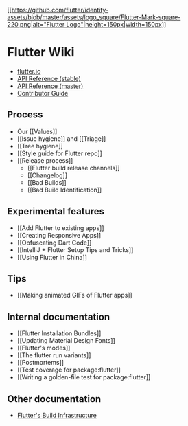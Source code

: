 [[[https://github.com/flutter/identity-assets/blob/master/assets/logo_square/Flutter-Mark-square-220.png|alt="Flutter Logo"|height=150px|width=150px]]](https://flutter.io)

Flutter Wiki
============

- [flutter.io](https://flutter.io/)
- [API Reference (stable)](https://docs.flutter.io/index.html)
- [API Reference (master)](https://master-docs-flutter-io.firebaseapp.com/)
- [Contributor Guide](https://github.com/flutter/flutter/blob/master/CONTRIBUTING.md)

## Process
- Our [[Values]]
- [[Issue hygiene]] and [[Triage]]
- [[Tree hygiene]]
- [[Style guide for Flutter repo]]
- [[Release process]]
  - [[Flutter build release channels]]
  - [[Changelog]]
  - [[Bad Builds]]
  - [[Bad Build Identification]]

## Experimental features
- [[Add Flutter to existing apps]]
- [[Creating Responsive Apps]]
- [[Obfuscating Dart Code]]
- [[IntelliJ + Flutter Setup Tips and Tricks]]
- [[Using Flutter in China]]

## Tips
- [[Making animated GIFs of Flutter apps]]

## Internal documentation
- [[Flutter Installation Bundles]]
- [[Updating Material Design Fonts]]
- [[Flutter's modes]]
- [[The flutter run variants]]
- [[Postmortems]]
- [[Test coverage for package:flutter]]
- [[Writing a golden-file test for package:flutter]]

## Other documentation
- [Flutter's Build Infrastructure](https://github.com/flutter/flutter/blob/master/dev/bots/README.md)